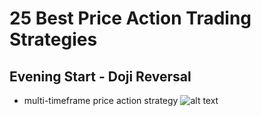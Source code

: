 # 25 Best Price Action Trading Strategies

## Evening Start - Doji Reversal
- multi-timeframe price action strategy
![alt text](./plots/Figure_2.png)
